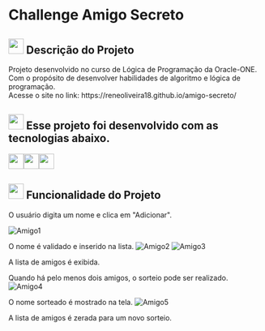 <h1 aling=center>Challenge Amigo Secreto</h1> 

<h2><img src="https://icongr.am/octicons/pin.svg?size=128&color=ffffff" height=30px width=30px/> Descrição do Projeto</h2>
<p>Projeto desenvolvido no curso de Lógica de Programação da Oracle-ONE.<br> Com o propósito de desenvolver habilidades de algoritmo e lógica de programação.<br>
Acesse o site no link: https://reneoliveira18.github.io/amigo-secreto/</p>


<h2><img src="https://icongr.am/octicons/code.svg?size=128&color=ffffff" height=30px width=30px/> Esse projeto foi desenvolvido com as tecnologias abaixo.</h2>

<img src="https://cdn.jsdelivr.net/gh/devicons/devicon@latest/icons/css3/css3-plain-wordmark.svg" height=30px width=30px /><img src="https://cdn.jsdelivr.net/gh/devicons/devicon@latest/icons/html5/html5-plain-wordmark.svg" height=30px width=30px  /><img src="https://cdn.jsdelivr.net/gh/devicons/devicon@latest/icons/javascript/javascript-original.svg" height=30px width=30px/>

<h2><img src="https://icongr.am/octicons/tools.svg?size=128&color=ffffff" height=30px width=30px/> Funcionalidade do Projeto</h2>
<p>O usuário digita um nome e clica em "Adicionar".

![Amigo1](https://github.com/user-attachments/assets/57812412-1254-4775-a221-34a1c68d740d)


O nome é validado e inserido na lista.
![Amigo2](https://github.com/user-attachments/assets/68e6b572-8e6d-4be4-bb91-a0e03689261f)
![Amigo3](https://github.com/user-attachments/assets/d2515eaf-bb83-407d-8a5e-b1c71553d090)


A lista de amigos é exibida.

Quando há pelo menos dois amigos, o sorteio pode ser realizado.
![Amigo4](https://github.com/user-attachments/assets/9793ce2d-4c1a-440d-b240-f3cd7fa0289b)

O nome sorteado é mostrado na tela.
![Amigo5](https://github.com/user-attachments/assets/f3802f6e-f89f-4a72-8b41-b4f8e45e69f8)

A lista de amigos é zerada para um novo sorteio.</p>
